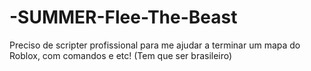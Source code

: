 # -SUMMER-Flee-The-Beast
Preciso de scripter profissional para me ajudar a terminar um mapa do Roblox, com comandos e etc! (Tem que ser brasileiro)
